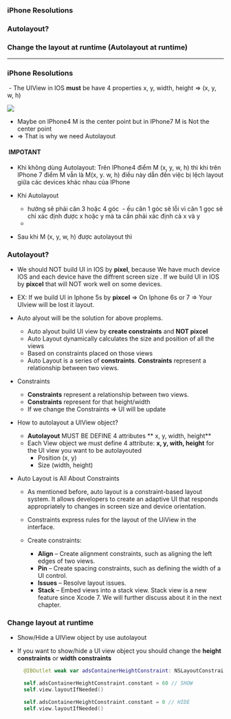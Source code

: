 ### iPhone Resolutions
### Autolayout?
### Change the layout at runtime (Autolayout at runtime)

--------------------------------------------------------
### iPhone Resolutions
  - The UIView in IOS **must** be have 4 properties x, y, width, height => (x, y, w, h)
  
  ![](https://github.com/leminhtuan2015/Today-I-Learn/blob/master/swift/images/ios_resolution_small.png)

 -  Maybe on IPhone4 M is the center point but in IPhone7 M is Not the center point
 - => That is why we need Autolayout
 
####  IMPOTANT
- Khi không dùng Autolayout: Trên IPhone4 điểm M (x, y, w, h) thì khi trên IPhone 7 điểm M vẫn là M(x, y. w, h) điều này dẫn đến việc bị lệch layout giữa các devices khác nhau của IPhone

- Khi Autolayout 
  - hường sẽ phải căn 3 hoặc 4 góc
  - ếu căn 1 góc sẽ lỗi vì căn 1 gọc sẽ chỉ xác định được x hoặc y mà ta cần phải xác định cả x và y
  - 
- Sau khi M (x, y, w, h) được autolayout thì 
  
 
### Autolayout?
 - We should NOT build UI in IOS by **pixel**, because We have much device IOS and each device have the diffrent screen size . If we build UI in IOS by **pixcel** that will NOT work well on some devices.
   
 - EX: If we build UI in Iphone 5s by **pixcel** => On Iphone 6s or 7 => Your UIview will be lost it layout.
   
 - Auto alyout will be the solution for above proplems.
   - Auto alyout build UI view by **create constraints** and **NOT pixcel**
   - Auto Layout dynamically calculates the size and position of all the views
   - Based on constraints placed on those views
   - Auto Layout is a series of **constraints**. **Constraints** represent a relationship between two views.
   
 - Constraints
   - **Constraints** represent a relationship between two views.
   - **Constraints** represent for that height/width
   - If we change the Constraints => UI will be update

 - How to autolayout a UIView object?
   - **Autolayout** MUST BE DEFINE 4 attributes ** x, y, width, height**
   - Each View object we must define 4 attribute: **x, y, with, height** for the UI view you want to be autolayouted
     - Position (x, y)
     - Size (width, height)
     
- Auto Layout is All About Constraints
   - As mentioned before, auto layout is a constraint-based layout system. It allows developers to create an adaptive UI that responds appropriately to changes in screen size and device orientation.
   - Constraints express rules for the layout of the UiView in the interface.
  
   - Create constraints: 
        - **Align** – Create alignment constraints, such as aligning the left edges of two views.
        - **Pin** – Create spacing constraints, such as defining the width of a UI control.
        - **Issues** – Resolve layout issues.
        - **Stack** – Embed views into a stack view. Stack view is a new feature since Xcode 7. We will further discuss about it in the next chapter.
    
### Change layout at runtime
  - Show/Hide a UIView object by use autolayout
  - If you want to show/hide a UI view object you should change the **height constraints** or **width constraints**
  
    ```swift
      @IBOutlet weak var adsContainerHeightConstraint: NSLayoutConstraint!

      self.adsContainerHeightConstraint.constant = 60 // SHOW
      self.view.layoutIfNeeded()

      self.adsContainerHeightConstraint.constant = 0 // HIDE
      self.view.layoutIfNeeded()
    ```
    

